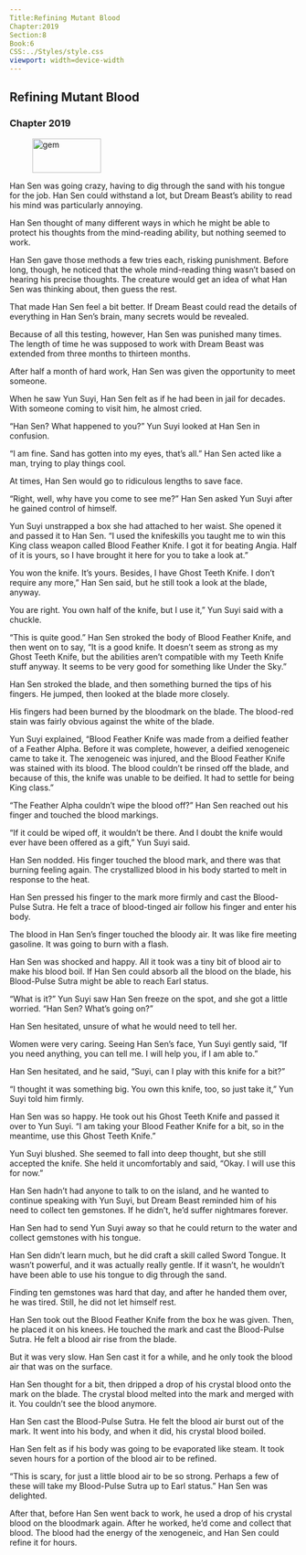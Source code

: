 ```yaml
---
Title:Refining Mutant Blood 
Chapter:2019 
Section:8 
Book:6 
CSS:../Styles/style.css 
viewport: width=device-width
---
```

  
## Refining Mutant Blood
### Chapter 2019
  
<figure>
	<img src="../Images/gem.gif" alt="gem" id="gem" width="120" height="60" />
</figure>
  

  
Han Sen was going crazy, having to dig through the sand with his tongue for the job. Han Sen could withstand a lot, but Dream Beast’s ability to read his mind was particularly annoying.

Han Sen thought of many different ways in which he might be able to protect his thoughts from the mind-reading ability, but nothing seemed to work.

Han Sen gave those methods a few tries each, risking punishment. Before long, though, he noticed that the whole mind-reading thing wasn’t based on hearing his precise thoughts. The creature would get an idea of what Han Sen was thinking about, then guess the rest.

That made Han Sen feel a bit better. If Dream Beast could read the details of everything in Han Sen’s brain, many secrets would be revealed.

Because of all this testing, however, Han Sen was punished many times. The length of time he was supposed to work with Dream Beast was extended from three months to thirteen months.

After half a month of hard work, Han Sen was given the opportunity to meet someone.

When he saw Yun Suyi, Han Sen felt as if he had been in jail for decades. With someone coming to visit him, he almost cried.

“Han Sen? What happened to you?” Yun Suyi looked at Han Sen in confusion.

“I am fine. Sand has gotten into my eyes, that’s all.” Han Sen acted like a man, trying to play things cool.

At times, Han Sen would go to ridiculous lengths to save face.

“Right, well, why have you come to see me?” Han Sen asked Yun Suyi after he gained control of himself.

Yun Suyi unstrapped a box she had attached to her waist. She opened it and passed it to Han Sen. “I used the knifeskills you taught me to win this King class weapon called Blood Feather Knife. I got it for beating Angia. Half of it is yours, so I have brought it here for you to take a look at.”

You won the knife. It’s yours. Besides, I have Ghost Teeth Knife. I don’t require any more,” Han Sen said, but he still took a look at the blade, anyway.

You are right. You own half of the knife, but I use it,” Yun Suyi said with a chuckle.

“This is quite good.” Han Sen stroked the body of Blood Feather Knife, and then went on to say, “It is a good knife. It doesn’t seem as strong as my Ghost Teeth Knife, but the abilities aren’t compatible with my Teeth Knife stuff anyway. It seems to be very good for something like Under the Sky.”

Han Sen stroked the blade, and then something burned the tips of his fingers. He jumped, then looked at the blade more closely.

His fingers had been burned by the bloodmark on the blade. The blood-red stain was fairly obvious against the white of the blade.

Yun Suyi explained, “Blood Feather Knife was made from a deified feather of a Feather Alpha. Before it was complete, however, a deified xenogeneic came to take it. The xenogeneic was injured, and the Blood Feather Knife was stained with its blood. The blood couldn’t be rinsed off the blade, and because of this, the knife was unable to be deified. It had to settle for being King class.”

“The Feather Alpha couldn’t wipe the blood off?” Han Sen reached out his finger and touched the blood markings.

“If it could be wiped off, it wouldn’t be there. And I doubt the knife would ever have been offered as a gift,” Yun Suyi said.

Han Sen nodded. His finger touched the blood mark, and there was that burning feeling again. The crystallized blood in his body started to melt in response to the heat.

Han Sen pressed his finger to the mark more firmly and cast the Blood-Pulse Sutra. He felt a trace of blood-tinged air follow his finger and enter his body.

The blood in Han Sen’s finger touched the bloody air. It was like fire meeting gasoline. It was going to burn with a flash.

Han Sen was shocked and happy. All it took was a tiny bit of blood air to make his blood boil. If Han Sen could absorb all the blood on the blade, his Blood-Pulse Sutra might be able to reach Earl status.

“What is it?” Yun Suyi saw Han Sen freeze on the spot, and she got a little worried. “Han Sen? What’s going on?”

Han Sen hesitated, unsure of what he would need to tell her.

Women were very caring. Seeing Han Sen’s face, Yun Suyi gently said, “If you need anything, you can tell me. I will help you, if I am able to.”

Han Sen hesitated, and he said, “Suyi, can I play with this knife for a bit?”

“I thought it was something big. You own this knife, too, so just take it,” Yun Suyi told him firmly.

Han Sen was so happy. He took out his Ghost Teeth Knife and passed it over to Yun Suyi. “I am taking your Blood Feather Knife for a bit, so in the meantime, use this Ghost Teeth Knife.”

Yun Suyi blushed. She seemed to fall into deep thought, but she still accepted the knife. She held it uncomfortably and said, “Okay. I will use this for now.”

Han Sen hadn’t had anyone to talk to on the island, and he wanted to continue speaking with Yun Suyi, but Dream Beast reminded him of his need to collect ten gemstones. If he didn’t, he’d suffer nightmares forever.

Han Sen had to send Yun Suyi away so that he could return to the water and collect gemstones with his tongue.

Han Sen didn’t learn much, but he did craft a skill called Sword Tongue. It wasn’t powerful, and it was actually really gentle. If it wasn’t, he wouldn’t have been able to use his tongue to dig through the sand.

Finding ten gemstones was hard that day, and after he handed them over, he was tired. Still, he did not let himself rest.

Han Sen took out the Blood Feather Knife from the box he was given. Then, he placed it on his knees. He touched the mark and cast the Blood-Pulse Sutra. He felt a blood air rise from the blade.

But it was very slow. Han Sen cast it for a while, and he only took the blood air that was on the surface.

Han Sen thought for a bit, then dripped a drop of his crystal blood onto the mark on the blade. The crystal blood melted into the mark and merged with it. You couldn’t see the blood anymore.

Han Sen cast the Blood-Pulse Sutra. He felt the blood air burst out of the mark. It went into his body, and when it did, his crystal blood boiled.

Han Sen felt as if his body was going to be evaporated like steam. It took seven hours for a portion of the blood air to be refined.

“This is scary, for just a little blood air to be so strong. Perhaps a few of these will take my Blood-Pulse Sutra up to Earl status.” Han Sen was delighted.

After that, before Han Sen went back to work, he used a drop of his crystal blood on the bloodmark again. After he worked, he’d come and collect that blood. The blood had the energy of the xenogeneic, and Han Sen could refine it for hours.
